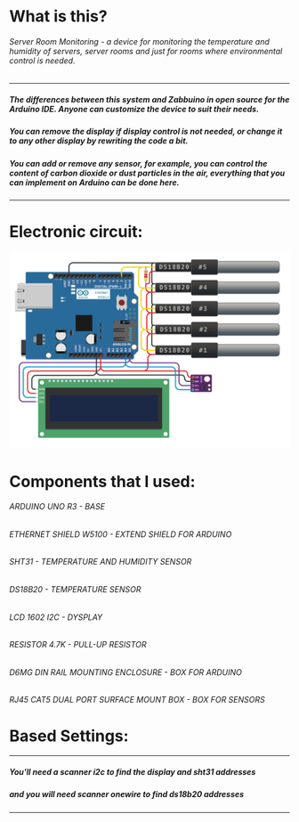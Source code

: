 # What is this?
###### Server Room Monitoring - a device for monitoring the temperature and humidity of servers, server rooms and just for rooms where environmental control is needed.


------------

##### The differences between this system and Zabbuino in open source for the Arduino IDE. Anyone can customize the device to suit their needs. 
##### You can remove the display if display control is not needed, or change it to any other display by rewriting the code a bit. 
##### You can add or remove any sensor, for example, you can control the content of carbon dioxide or dust particles in the air, everything that you can implement on Arduino can be done here.

------------


# Electronic circuit:
![Shema](circuit.png)

# Components that I used:
###### ARDUINO UNO R3 - BASE

###### ETHERNET SHIELD W5100 - EXTEND SHIELD FOR ARDUINO

###### SHT31 - TEMPERATURE AND HUMIDITY SENSOR

###### DS18B20 - TEMPERATURE SENSOR

###### LCD 1602 I2C - DYSPLAY

###### RESISTOR 4.7K - PULL-UP RESISTOR

###### D6MG DIN RAIL MOUNTING ENCLOSURE - BOX FOR ARDUINO

###### RJ45 CAT5 DUAL PORT SURFACE MOUNT BOX - BOX FOR SENSORS

# Based Settings:

------------

##### You'll need a scanner i2c to find the display and sht31 addresses
##### and you will need scanner onewire to find ds18b20 addresses 

------------

